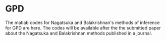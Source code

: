 # GPD
The matlab codes for Nagatsuka and Balakrishnan's methods of inference for GPD are here. The codes will be available after the the submitted paper about the Nagatsuka and Balakrishnan methods published in a journal. 
